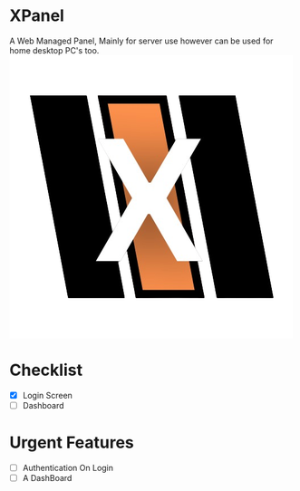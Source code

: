 # XPanel
A Web Managed Panel, Mainly for server use however can be used for home desktop PC's too. 
<img align="center" src="./Images/XPanel NoBackground.png" />

# Checklist
- [x] Login Screen
- [ ] Dashboard 

# Urgent Features
- [ ] Authentication On Login
- [ ] A DashBoard
